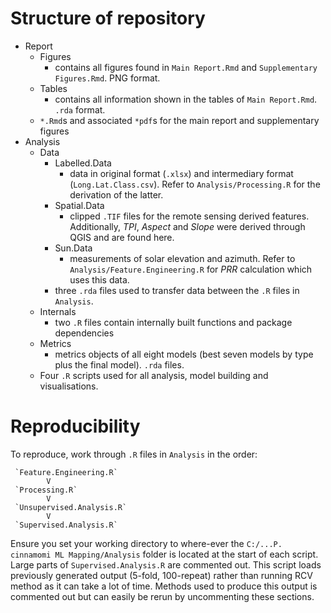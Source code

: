 # Structure of repository

-   Report
    -   Figures
        -   contains all figures found in `Main Report.Rmd` and
            `Supplementary Figures.Rmd`. PNG format.
    -   Tables
        -   contains all information shown in the tables of
            `Main Report.Rmd`. `.rda` format.
    -   `*.Rmd`s and associated `*pdf`s for the main report and
        supplementary figures
-   Analysis
    -   Data
        -   Labelled.Data
            -   data in original format (`.xlsx`) and intermediary
                format (`Long.Lat.Class.csv`). Refer to
                `Analysis/Processing.R` for the derivation of the
                latter.
        -   Spatial.Data
            -   clipped `.TIF` files for the remote sensing derived
                features. Additionally, *TPI*, *Aspect* and *Slope* were
                derived through QGIS and are found here.
        -   Sun.Data
            -   measurements of solar elevation and azimuth. Refer to
                `Analysis/Feature.Engineering.R` for *PRR* calculation
                which uses this data.
        -   three `.rda` files used to transfer data between the `.R`
            files in `Analysis`.
    -   Internals
        -   two `.R` files contain internally built functions and
            package dependencies
    -   Metrics
        -   metrics objects of all eight models (best seven models by
            type plus the final model). `.rda` files.
    -   Four `.R` scripts used for all analysis, model building and
        visualisations.

# Reproducibility

To reproduce, work through `.R` files in `Analysis` in the order:

     `Feature.Engineering.R`
            V
     `Processing.R`
            V
     `Unsupervised.Analysis.R`
            V
     `Supervised.Analysis.R`

Ensure you set your working directory to where-ever the
`C:/...P. cinnamomi ML Mapping/Analysis` folder is located at the start
of each script. Large parts of `Supervised.Analysis.R` are commented
out. This script loads previously generated output (5-fold, 100-repeat)
rather than running RCV method as it can take a lot of time. Methods
used to produce this output is commented out but can easily be rerun by
uncommenting these sections.
